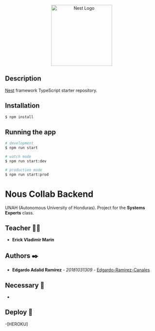 <p align="center">
  <a href="http://nestjs.com/" target="blank"><img src="https://nestjs.com/img/logo-small.svg" width="200" alt="Nest Logo" /></a>
</p>



## Description

[Nest](https://github.com/nestjs/nest) framework TypeScript starter repository.

## Installation

```bash
$ npm install
```

## Running the app

```bash
# development
$ npm run start

# watch mode
$ npm run start:dev

# production mode
$ npm run start:prod
```
# Nous Collab Backend

UNAH (Autonomous University of Honduras). Project for the **Systems Experts** class.

## Teacher 👨‍💻

- **Erick Vladimir Marin**

## Authors ✒️

- **Edgardo Adalid Ramírez** - _20181031309_ - [Edgardo-Ramirez-Canales](https://github.com/Edgardo-Ramirez-Canales)



## Necessary 📄

- 

## Deploy 🚀

-[HEROKU]

##

